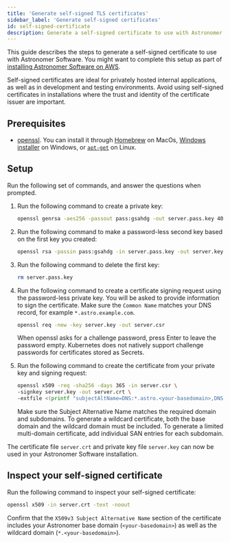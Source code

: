 ```yaml
---
title: 'Generate self-signed TLS certificates'
sidebar_label: 'Generate self-signed certificates'
id: self-signed-certificate
description: Generate a self-signed certificate to use with Astronomer Software.
---
```


This guide describes the steps to generate a self-signed certificate to use with Astronomer Software. You might want to complete this setup as part of [installing Astronomer Software on AWS](install-aws.md).

Self-signed certificates are ideal for privately hosted internal applications, as well as in development and testing environments. Avoid using self-signed certificates in installations where the trust and identity of the certificate issuer are important.

## Prerequisites

- [openssl](https://www.openssl.org/). You can install it through [Homebrew](https://formulae.brew.sh/formula/openssl@1.1) on MacOs, [Windows installer](http://gnuwin32.sourceforge.net/packages/openssl.htm) on Windows, or [`apt-get`](https://www.misterpki.com/how-to-install-openssl-on-ubuntu/) on Linux.

## Setup

Run the following set of commands, and answer the questions when prompted.

1. Run the following command to create a private key:

    ```bash
    openssl genrsa -aes256 -passout pass:gsahdg -out server.pass.key 4096
    ```

2. Run the following command to make a password-less second key based on the first key you created:

    ```bash
    openssl rsa -passin pass:gsahdg -in server.pass.key -out server.key
    ```

3. Run the following command to delete the first key: 

    ```bash
    rm server.pass.key
    ```

4. Run the following command to create a certificate signing request using the password-less private key.
   You will be asked to provide information to sign the certificate. 
   Make sure the `Common Name` matches your DNS record, for example `*.astro.example.com`. 

    ```bash
    openssl req -new -key server.key -out server.csr
    ```

    When openssl asks for a challenge password, press Enter to leave the password empty. Kubernetes does not natively support challenge passwords for certificates stored as Secrets.

5. Run the following command to create the certificate from your private key and signing request:

    ```bash
    openssl x509 -req -sha256 -days 365 -in server.csr \
    -signkey server.key -out server.crt \
    -extfile <(printf "subjectAltName=DNS:*.astro.<your-basedomain>,DNS:astro.<your-basedomain>")
    ```

    Make sure the Subject Alternative Name matches the required domain and subdomains. To generate a wildcard certificate, both the base domain and the wildcard domain must be included. To generate a limited multi-domain certificate, add individual SAN entries for each subdomain.

The certificate file `server.crt` and private key file `server.key` can now be used in your Astronomer Software installation.

## Inspect your self-signed certificate

Run the following command to inspect your self-signed certificate:

```bash
openssl x509 -in server.crt -text -noout
```

Confirm that the `X509v3 Subject Alternative Name` section of the certificate includes your Astronomer base domain (`<your-basedomain>`) as well as the wildcard domain (`*.<your-basedomain>`).

